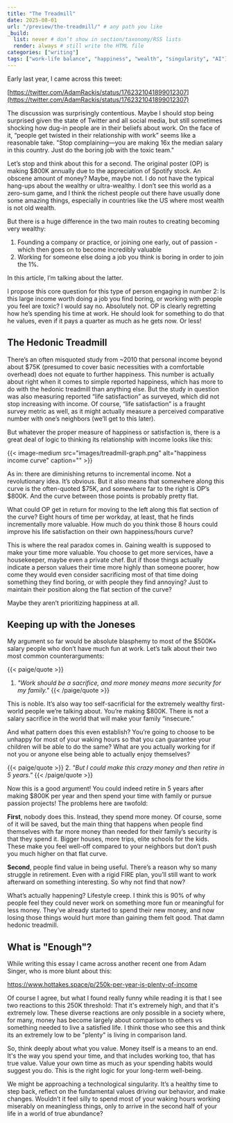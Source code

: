 ```yaml
---
title: "The Treadmill"
date: 2025-08-01
url: "/preview/the-treadmill/" # any path you like
_build:
  list: never # don’t show in section/taxonomy/RSS lists
  render: always # still write the HTML file
categories: ["writing"]
tags: ["work-life balance", "happiness", "wealth", "singularity", "AI"]
---
```


Early last year, I came across this tweet:

[https://twitter.com/AdamRackis/status/1762321041899012307](https://twitter.com/AdamRackis/status/1762321041899012307)

The discussion was surprisingly contentious. Maybe I should stop being surprised given the state of Twitter and all social media, but still sometimes shocking how dug-in people are in their beliefs about work. On the face of it, “people get twisted in their relationship with work” seems like a reasonable take. "Stop complaining—you are making 16x the median salary in this country. Just do the boring job with the toxic team."

Let’s stop and think about this for a second. The original poster (OP) is making $800K annually due to the appreciation of Spotify stock. An obscene amount of money? Maybe, maybe not. I do not have the typical hang-ups about the wealthy or ultra-wealthy. I don’t see this world as a zero-sum game, and I think the richest people out there have usually done some amazing things, especially in countries like the US where most wealth is not old wealth.

But there is a huge difference in the two main routes to creating becoming very wealthy:

1.  Founding a company or practice, or joining one early, out of passion - which then goes on to become incredibly valuable
2.  Working for someone else doing a job you think is boring in order to join the 1%.

In this article, I’m talking about the latter.

I propose this core question for this type of person engaging in number 2: Is this large income worth doing a job you find boring, or working with people you feel are toxic? I would say no. Absolutely not. OP is clearly regretting how he’s spending his time at work. He should look for something to do that he values, even if it pays a quarter as much as he gets now. Or less!

## The Hedonic Treadmill

There’s an often misquoted study from ~2010 that personal income beyond about $75K (presumed to cover basic necessities with a comfortable overhead) does not equate to further happiness. This number is actually about right when it comes to simple reported happiness, which has more to do with the hedonic treadmill than anything else. But the study in question was also measuring reported “life satisfaction” as surveyed, which did not stop increasing with income. Of course, “life satisfaction” is a fraught survey metric as well, as it might actually measure a perceived comparative number with one’s neighbors (we’ll get to this later).

But whatever the proper measure of happiness or satisfaction is, there is a great deal of logic to thinking its relationship with income looks like this:

{{< image-medium
    src="images/treadmill-graph.png"
    alt="happiness income curve"
    caption="" >}}

As in: there are diminishing returns to incremental income. Not a revolutionary idea. It’s obvious. But it also means that somewhere along this curve is the often-quoted $75K, and somewhere far to the right is OP’s $800K. And the curve between those points is probably pretty flat.

What could OP get in return for moving to the left along this flat section of the curve? Eight hours of time per workday, at least, that he finds incrementally more valuable. How much do you think those 8 hours could improve his life satisfaction on their own happiness/hours curve?

This is where the real paradox comes in. Gaining wealth is supposed to make your time more valuable. You choose to get more services, have a housekeeper, maybe even a private chef. But if those things actually indicate a person values their time more highly than someone poorer, how come they would even consider sacrificing most of that time doing something they find boring, or with people they find annoying? Just to maintain their position along the flat section of the curve?

Maybe they aren’t prioritizing happiness at all.

## Keeping up with the Joneses

My argument so far would be absolute blasphemy to most of the $500K+ salary people who don’t have much fun at work. Let’s talk about their two most common counterarguments:

{{< paige/quote >}}

1. _"Work should be a sacrifice, and more money means more security for my family."_
   {{< /paige/quote >}}

This is noble. It’s also way too self-sacrificial for the extremely wealthy first-world people we’re talking about. You’re making $800K. There is not a salary sacrifice in the world that will make your family “insecure.”

And what pattern does this even establish? You’re going to choose to be unhappy for most of your waking hours so that you can guarantee your children will be able to do the same? What are you actually working for if not you or anyone else being able to actually enjoy themselves?

{{< paige/quote >}} 2. _"But I could make this crazy money and then retire in 5 years."_
{{< /paige/quote >}}

Now this is a good argument! You could indeed retire in 5 years after making $800K per year and then spend your time with family or pursue passion projects! The problems here are twofold:

**First**, nobody does this. Instead, they spend more money. Of course, some of it will be saved, but the main thing that happens when people find themselves with far more money than needed for their family’s security is that they spend it. Bigger houses, more trips, elite schools for the kids. These make you feel well-off compared to your neighbors but don’t push you much higher on that flat curve.

**Second**, people find value in being useful. There’s a reason why so many struggle in retirement. Even with a rigid FIRE plan, you’ll still want to work afterward on something interesting. So why not find that now?

What’s actually happening? Lifestyle creep. I think this is 90% of why people feel they could never work on something more fun or meaningful for less money. They’ve already started to spend their new money, and now losing those things would hurt more than gaining them felt good. That damn hedonic treadmill.

## What is "Enough"?

While writing this essay I came across another recent one from Adam Singer, who is more blunt about this:

https://www.hottakes.space/p/250k-per-year-is-plenty-of-income

Of course I agree, but what I found really funny while reading it is that I see two reactions to this 250K threshold: That it's extremely high, and that it's extremely low. These diverse reactions are only possible in a society where, for many, money has become largely about comparison to others vs something needed to live a satisfied life. I think those who see this and think its an extremely low to be "plenty" is living in comparison land.

So, think deeply about what you value. Money itself is a means to an end. It's the way you spend your time, and that includes working too, that has true value. Value your own time as much as your spending habits would suggest you do. This is the right logic for your long-term well-being.

We might be approaching a technological singularity. It’s a healthy time to step back, reflect on the fundamental values driving our behavior, and make changes. Wouldn’t it feel silly to spend most of your waking hours working miserably on meaningless things, only to arrive in the second half of your life in a world of true abundance?
